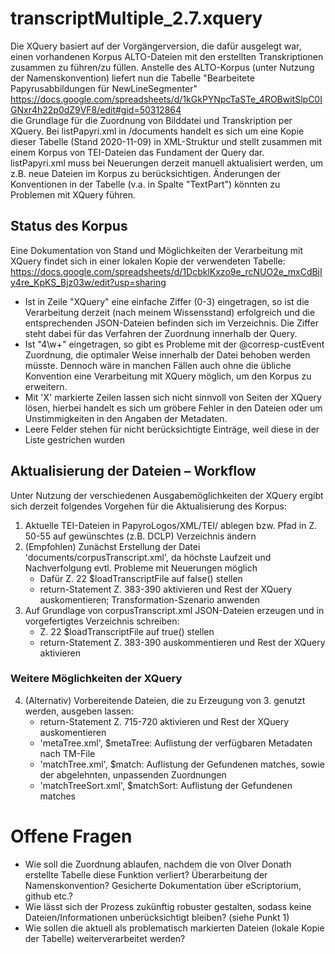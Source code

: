 # transcriptMultiple_2.7.xquery #
Die XQuery basiert auf der Vorgängerversion, die dafür ausgelegt war, einen vorhandenen Korpus ALTO-Dateien mit den erstellten Transkriptionen zusammen zu führen/zu füllen.
Anstelle des ALTO-Korpus (unter Nutzung der Namenskonvention) liefert nun die Tabelle "Bearbeitete Papyrusabbildungen für NewLineSegmenter" <br/> https://docs.google.com/spreadsheets/d/1kGkPYNpcTaSTe_4ROBwitSlpC0IGNxr4h22p0dZ9VF8/edit#gid=50312864 <br/>
die Grundlage für die Zuordnung von Bilddatei und Transkription per XQuery. 
Bei listPapyri.xml in /documents handelt es sich um eine Kopie dieser Tabelle (Stand 2020-11-09) in XML-Struktur und stellt zusammen mit einem Korpus von TEI-Dateien das Fundament der Query dar. <br/> 
listPapyri.xml muss bei Neuerungen derzeit manuell aktualisiert werden, um z.B. neue Dateien im Korpus zu berücksichtigen. Änderungen der Konventionen in der Tabelle (v.a. in Spalte "TextPart") könnten zu Problemen mit XQuery führen.

## Status des Korpus ##
Eine Dokumentation von Stand und Möglichkeiten der Verarbeitung mit XQuery findet sich in einer lokalen Kopie der verwendeten Tabelle:
https://docs.google.com/spreadsheets/d/1DcbklKxzo9e_rcNUO2e_mxCdBjIy4re_KpKS_Bjz03w/edit?usp=sharing
- Ist in Zeile "XQuery" eine einfache Ziffer (0-3) eingetragen, so ist die Verarbeitung derzeit (nach meinem Wissensstand) erfolgreich und die entsprechenden JSON-Dateien befinden sich im Verzeichnis. Die Ziffer steht dabei für das Verfahren der Zuordnung innerhalb der Query.
- Ist "4\w+" eingetragen, so gibt es Probleme mit der @corresp-custEvent Zuordnung, die optimaler Weise innerhalb der Datei behoben werden müsste. Dennoch wäre in manchen Fällen auch ohne die übliche Konvention eine Verarbeitung mit XQuery möglich, um den Korpus zu erweitern.
- Mit 'X' markierte Zeilen lassen sich nicht sinnvoll von Seiten der XQuery lösen, hierbei handelt es sich um gröbere Fehler in den Dateien oder um Unstimmigkeiten in den Angaben der Metadaten.
- Leere Felder stehen für nicht berücksichtigte Einträge, weil diese in der Liste gestrichen wurden

## Aktualisierung der Dateien – Workflow ##
Unter Nutzung der verschiedenen Ausgabemöglichkeiten der XQuery ergibt sich derzeit folgendes Vorgehen für die Aktualisierung des Korpus:
1. Aktuelle TEI-Dateien in PapyroLogos/XML/TEI/ ablegen bzw. Pfad in Z. 50-55 auf gewünschtes (z.B. DCLP) Verzeichnis ändern
2. (Empfohlen) Zunächst Erstellung der Datei 'documents/corpusTranscript.xml', da höchste Laufzeit und Nachverfolgung evtl. Probleme mit Neuerungen möglich 
    - Dafür Z. 22 $loadTranscriptFile auf false() stellen
    - return-Statement Z. 383-390 aktivieren und Rest der XQuery auskomentieren; Transformation-Szenario anwenden
3. Auf Grundlage von corpusTranscript.xml JSON-Dateien erzeugen und in vorgefertigtes Verzeichnis schreiben:
    - Z. 22 $loadTranscriptFile auf true() stellen 
    - return-Statement Z. 383-390 auskommentieren und Rest der XQuery aktivieren 
### Weitere Möglichkeiten der XQuery
4. (Alternativ) Vorbereitende Dateien, die zu Erzeugung von 3. genutzt werden, ausgeben lassen:
    - return-Statement Z. 715-720 aktivieren und Rest der XQuery auskomentieren
    - 'metaTree.xml', $metaTree: Auflistung der verfügbaren Metadaten nach TM-File
    - 'matchTree.xml', $match: Auflistung der Gefundenen matches, sowie der abgelehnten, unpassenden Zuordnungen
    - 'matchTreeSort.xml', $matchSort: Auflistung der Gefundenen matches
# Offene Fragen
- Wie soll die Zuordnung ablaufen, nachdem die von Olver Donath erstellte Tabelle diese Funktion verliert? Überarbeitung der Namenskonvention? Gesicherte Dokumentation über eScriptorium, github etc.?
- Wie lässt sich der Prozess zukünftig robuster gestalten, sodass keine Dateien/Informationen unberücksichtigt bleiben? (siehe Punkt 1)
- Wie sollen die aktuell als problematisch markierten Dateien (lokale Kopie der Tabelle) weiterverarbeitet werden?
